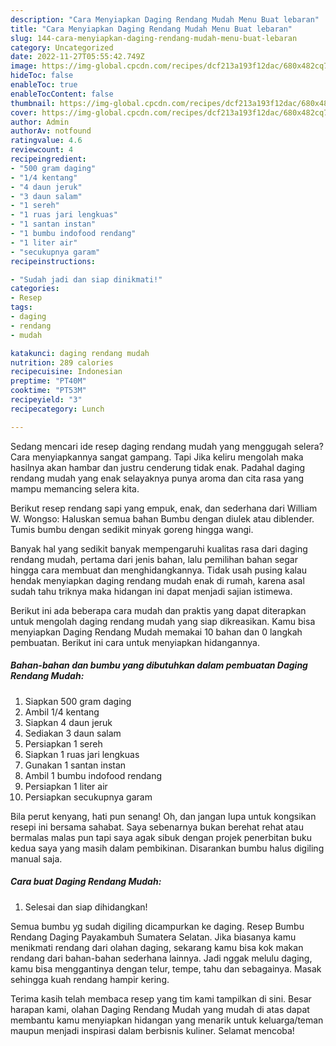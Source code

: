 ```yaml
---
description: "Cara Menyiapkan Daging Rendang Mudah Menu Buat lebaran"
title: "Cara Menyiapkan Daging Rendang Mudah Menu Buat lebaran"
slug: 144-cara-menyiapkan-daging-rendang-mudah-menu-buat-lebaran
category: Uncategorized
date: 2022-11-27T05:55:42.749Z
image: https://img-global.cpcdn.com/recipes/dcf213a193f12dac/680x482cq70/daging-rendang-mudah-foto-resep-utama.jpg
hideToc: false
enableToc: true
enableTocContent: false
thumbnail: https://img-global.cpcdn.com/recipes/dcf213a193f12dac/680x482cq70/daging-rendang-mudah-foto-resep-utama.jpg
cover: https://img-global.cpcdn.com/recipes/dcf213a193f12dac/680x482cq70/daging-rendang-mudah-foto-resep-utama.jpg
author: Admin
authorAv: notfound
ratingvalue: 4.6
reviewcount: 4
recipeingredient:
- "500 gram daging"
- "1/4 kentang"
- "4 daun jeruk"
- "3 daun salam"
- "1 sereh"
- "1 ruas jari lengkuas"
- "1 santan instan"
- "1 bumbu indofood rendang"
- "1 liter air"
- "secukupnya garam"
recipeinstructions:

- "Sudah jadi dan siap dinikmati!"
categories:
- Resep
tags:
- daging
- rendang
- mudah

katakunci: daging rendang mudah 
nutrition: 289 calories
recipecuisine: Indonesian
preptime: "PT40M"
cooktime: "PT53M"
recipeyield: "3"
recipecategory: Lunch

---
```



Sedang mencari ide resep daging rendang mudah yang menggugah selera? Cara menyiapkannya sangat gampang. Tapi Jika keliru mengolah maka hasilnya akan hambar dan justru cenderung tidak enak. Padahal daging rendang mudah yang enak selayaknya punya aroma dan cita rasa yang mampu memancing selera kita.


Berikut resep rendang sapi yang empuk, enak, dan sederhana dari William W. Wongso: Haluskan semua bahan Bumbu dengan diulek atau diblender. Tumis bumbu dengan sedikit minyak goreng hingga wangi.

Banyak hal yang sedikit banyak mempengaruhi kualitas rasa dari daging rendang mudah, pertama dari jenis bahan, lalu pemilihan bahan segar hingga cara membuat dan menghidangkannya. Tidak usah pusing kalau hendak menyiapkan daging rendang mudah enak di rumah, karena asal sudah tahu triknya maka hidangan ini dapat menjadi sajian istimewa.


Berikut ini ada beberapa cara mudah dan praktis yang dapat diterapkan untuk mengolah daging rendang mudah yang siap dikreasikan. Kamu bisa menyiapkan Daging Rendang Mudah memakai 10 bahan dan 0 langkah pembuatan. Berikut ini cara untuk menyiapkan hidangannya.

<!--inarticleads1-->

##### Bahan-bahan dan bumbu yang dibutuhkan dalam pembuatan Daging Rendang Mudah:

1. Siapkan 500 gram daging
1. Ambil 1/4 kentang
1. Siapkan 4 daun jeruk
1. Sediakan 3 daun salam
1. Persiapkan 1 sereh
1. Siapkan 1 ruas jari lengkuas
1. Gunakan 1 santan instan
1. Ambil 1 bumbu indofood rendang
1. Persiapkan 1 liter air
1. Persiapkan secukupnya garam


Bila perut kenyang, hati pun senang! Oh, dan jangan lupa untuk kongsikan resepi ini bersama sahabat. Saya sebenarnya bukan berehat rehat atau bermalas malas pun tapi saya agak sibuk dengan projek penerbitan buku kedua saya yang masih dalam pembikinan. Disarankan bumbu halus digiling manual saja. 

<!--inarticleads2-->

##### Cara buat Daging Rendang Mudah:


1. Selesai dan siap dihidangkan!

Semua bumbu yg sudah digiling dicampurkan ke daging. Resep Bumbu Rendang Daging Payakambuh Sumatera Selatan. Jika biasanya kamu menikmati rendang dari olahan daging, sekarang kamu bisa kok makan rendang dari bahan-bahan sederhana lainnya. Jadi nggak melulu daging, kamu bisa menggantinya dengan telur, tempe, tahu dan sebagainya. Masak sehingga kuah rendang hampir kering. 

Terima kasih telah membaca resep yang tim kami tampilkan di sini. Besar harapan kami, olahan Daging Rendang Mudah yang mudah di atas dapat membantu kamu menyiapkan hidangan yang menarik untuk keluarga/teman maupun menjadi inspirasi dalam berbisnis kuliner. Selamat mencoba!
